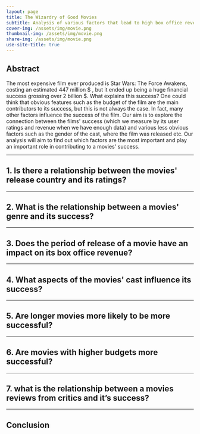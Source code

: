 ```yaml
---
layout: page
title: The Wizardry of Good Movies
subtitle: Analysis of various factors that lead to high box office revenue
cover-img: /assets/img/movie.png
thumbnail-img: /assets/img/movie.png
share-img: /assets/img/movie.png
use-site-title: true
---
```


## Abstract

The most expensive film ever produced is Star Wars: The Force Awakens, costing an estimated 447 million $ , but it ended up being a huge financial success grossing over 2 billion $. What explains this success? One could think that obvious features such as the budget of the film are the main contributors to its success, but this is not always the case. In fact, many other factors influence the success of the film. Our aim is to explore the connection between the films' success (which we measure by its user ratings and revenue when we have enough data) and various less obvious factors such as the gender of the cast, where the film was released etc. Our analysis will aim to find out which factors are the most important and play an important role in contributing to a movies' success.

-----------------

## 1. Is there a relationship between the movies' release country and its ratings?

-----------------

## 2. What is the relationship between a movies' genre and its success?

-----------------

## 3. Does the period of release of a movie have an impact on its box office revenue?

-----------------

## 4. What aspects of the movies' cast influence its success?

-----------------

## 5. Are longer movies more likely to be more successful?

-----------------

## 6. Are movies with higher budgets more successful?

-----------------

## 7. what is the relationship between a movies reviews from critics and it’s success?

-----------------

## Conclusion
